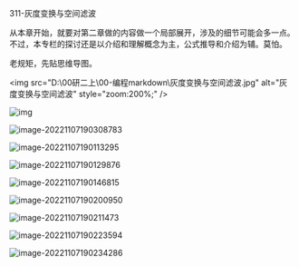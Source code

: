 311-灰度变换与空间滤波

从本章开始，就要对第二章做的内容做一个局部展开，涉及的细节可能会多一点。不过，本专栏的探讨还是以介绍和理解概念为主，公式推导和介绍为辅。莫怕。

老规矩，先贴思维导图。

\<img src="D:\00研二上\00-编程markdown\灰度变换与空间滤波.jpg" alt="灰度变换与空间滤波" style="zoom:200%;" />

![img](https://pic2.zhimg.com/v2-308caf02a822edb6d5f6d08d1f81b63d_r.jpg)

![image-20221107190308783](C:\Users\Myste\AppData\Roaming\Typora\typora-user-images\image-20221107190308783.png)

![image-20221107190113295](C:\Users\Myste\AppData\Roaming\Typora\typora-user-images\image-20221107190113295.png)

![image-20221107190129876](C:\Users\Myste\AppData\Roaming\Typora\typora-user-images\image-20221107190129876.png)

![image-20221107190146815](C:\Users\Myste\AppData\Roaming\Typora\typora-user-images\image-20221107190146815.png)

![image-20221107190200950](C:\Users\Myste\AppData\Roaming\Typora\typora-user-images\image-20221107190200950.png)

![image-20221107190211473](C:\Users\Myste\AppData\Roaming\Typora\typora-user-images\image-20221107190211473.png)

![image-20221107190223594](C:\Users\Myste\AppData\Roaming\Typora\typora-user-images\image-20221107190223594.png)

![image-20221107190234286](C:\Users\Myste\AppData\Roaming\Typora\typora-user-images\image-20221107190234286.png)